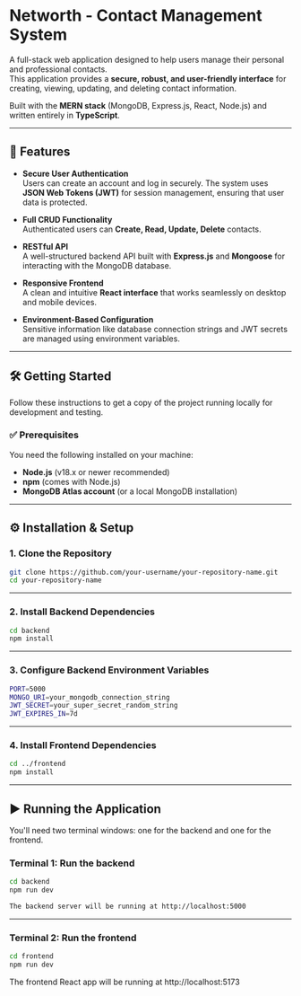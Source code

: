 # Networth - Contact Management System

A full-stack web application designed to help users manage their personal and professional contacts.  
This application provides a **secure, robust, and user-friendly interface** for creating, viewing, updating, and deleting contact information.

Built with the **MERN stack** (MongoDB, Express.js, React, Node.js) and written entirely in **TypeScript**.

---

## 🚀 Features
- **Secure User Authentication**  
  Users can create an account and log in securely. The system uses **JSON Web Tokens (JWT)** for session management, ensuring that user data is protected.

- **Full CRUD Functionality**  
  Authenticated users can **Create, Read, Update, Delete** contacts.

- **RESTful API**  
  A well-structured backend API built with **Express.js** and **Mongoose** for interacting with the MongoDB database.

- **Responsive Frontend**  
  A clean and intuitive **React interface** that works seamlessly on desktop and mobile devices.

- **Environment-Based Configuration**  
  Sensitive information like database connection strings and JWT secrets are managed using environment variables.

---

## 🛠️ Getting Started

Follow these instructions to get a copy of the project running locally for development and testing.

### ✅ Prerequisites
You need the following installed on your machine:
- **Node.js** (v18.x or newer recommended)  
- **npm** (comes with Node.js)  
- **MongoDB Atlas account** (or a local MongoDB installation)  

---

## ⚙️ Installation & Setup

### 1. Clone the Repository
```bash
git clone https://github.com/your-username/your-repository-name.git
cd your-repository-name
```


---
### 2. Install Backend Dependencies
```bash
cd backend
npm install
```

---
### 3. Configure Backend Environment Variables
```bash
PORT=5000
MONGO_URI=your_mongodb_connection_string
JWT_SECRET=your_super_secret_random_string
JWT_EXPIRES_IN=7d
```


---
### 4. Install Frontend Dependencies
```bash
cd ../frontend
npm install
```


---
## ▶️ Running the Application

You'll need two terminal windows: one for the backend and one for the frontend.

### Terminal 1: Run the backend
```bash
cd backend
npm run dev

The backend server will be running at http://localhost:5000
```

---


### Terminal 2: Run the frontend
```bash
cd frontend
npm run dev
```

The frontend React app will be running at http://localhost:5173







